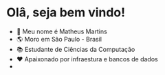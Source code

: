 <h1><b> Olâ, seja bem vindo!</b></h1>

- :boy: Meu nome é Matheus Martins
- :earth_americas: Moro em São Paulo - Brasil
- :books: Estudante de Ciências da Computação 
- :heart: Apaixonado por infraestura e bancos de dados
- 


